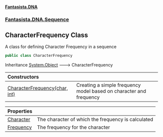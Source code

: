 #### [Fantasista.DNA](index.md 'index')
### [Fantasista.DNA.Sequence](Fantasista.DNA.Sequence.md 'Fantasista.DNA.Sequence')

## CharacterFrequency Class

A class for defining Character Frequency in a sequence

```csharp
public class CharacterFrequency
```

Inheritance [System.Object](https://docs.microsoft.com/en-us/dotnet/api/System.Object 'System.Object') &#129106; CharacterFrequency

| Constructors | |
| :--- | :--- |
| [CharacterFrequency(char, int)](Fantasista.DNA.Sequence.CharacterFrequency.CharacterFrequency(char,int).md 'Fantasista.DNA.Sequence.CharacterFrequency.CharacterFrequency(char, int)') | Creating a simple frequency model based on character and frequency |

| Properties | |
| :--- | :--- |
| [Character](Fantasista.DNA.Sequence.CharacterFrequency.Character.md 'Fantasista.DNA.Sequence.CharacterFrequency.Character') | The character of which the frequency is calculated |
| [Frequency](Fantasista.DNA.Sequence.CharacterFrequency.Frequency.md 'Fantasista.DNA.Sequence.CharacterFrequency.Frequency') | The frequency for the character |
